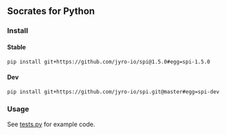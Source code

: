 ## Socrates for Python

### Install

#### Stable

```bash
pip install git+https://github.com/jyro-io/spi@1.5.0#egg=spi-1.5.0
```

#### Dev

```bash
pip install git+https://github.com/jyro-io/spi.git@master#egg=spi-dev
```

### Usage

See [tests.py](tests.py) for example code.
